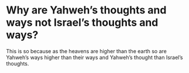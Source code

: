 # Why are Yahweh’s thoughts and ways not Israel’s thoughts and ways?

This is so because as the heavens are higher than the earth so are Yahweh’s ways higher than their ways and Yahweh’s thought than Israel’s thoughts.
